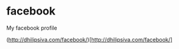 # facebook

My facebook profile

(http://dhilipsiva.com/facebook/)[http://dhilipsiva.com/facebook/]
